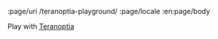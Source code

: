 :page/uri /teranoptia-playground/
:page/locale :en:page/body

Play with [Teranoptia](https://www.tunera.xyz/fonts/teranoptia/)
